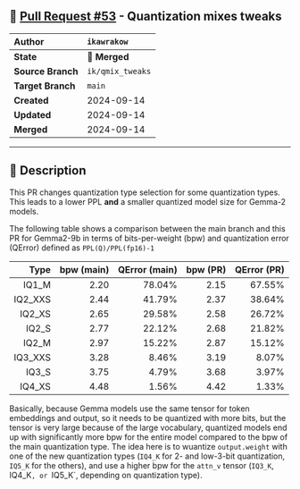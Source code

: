 ## 🔀 [Pull Request #53](https://github.com/ikawrakow/ik_llama.cpp/pull/53) - Quantization mixes tweaks

| **Author** | `ikawrakow` |
| :--- | :--- |
| **State** | 🔀 **Merged** |
| **Source Branch** | `ik/qmix_tweaks` |
| **Target Branch** | `main` |
| **Created** | 2024-09-14 |
| **Updated** | 2024-09-14 |
| **Merged** | 2024-09-14 |

---

## 📄 Description

This PR changes quantization type selection for some quantization types. This leads to a lower PPL **and** a smaller quantized model size for Gemma-2 models.

The following table shows a comparison between the main branch and this PR for Gemma2-9b in terms of bits-per-weight (bpw) and quantization error (QError) defined as `PPL(Q)/PPL(fp16)-1`

| Type  |  bpw (main) | QError (main) | bpw (PR) | QError (PR) |
| ---: | ---: | ---: | ---: | ---: |
| IQ1_M | 2.20 |  78.04% | 2.15 | 67.55% |
| IQ2_XXS | 2.44 | 41.79% | 2.37 | 38.64% |
| IQ2_XS | 2.65 | 29.58% | 2.58 | 26.72% |
| IQ2_S | 2.77 | 22.12% | 2.68 | 21.82% |
| IQ2_M | 2.97 | 15.22% | 2.87 | 15.12% |
| IQ3_XXS | 3.28 | 8.46% | 3.19 | 8.07% |
| IQ3_S | 3.75 | 4.79% | 3.68 | 3.97% |
| IQ4_XS | 4.48 | 1.56% | 4.42 | 1.33% |

Basically, because Gemma models use the same tensor for token embeddings and output, so it needs to be quantized with more bits, but the tensor is very large because of the large vocabulary, quantized models end up with significantly more bpw for the entire model compared to the bpw of the main quantization type. The idea here is to wuantize `output.weight` with one of the new quantization types (`IQ4_K` for 2- and low-3-bit quantization, `IQ5_K` for the others), and use a higher bpw for the `attn_v` tensor (`IQ3_K`, IQ4_K`, or `IQ5_K`, depending on quantization type).